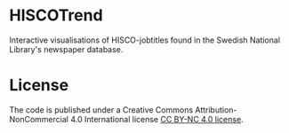 # HISCOTrend

Interactive visualisations of HISCO-jobtitles found in the Swedish National
Library's newspaper database.

# License

The code is published under a Creative Commons Attribution-NonCommercial
4.0 International license [CC BY-NC 4.0 license](/LICENSE).
